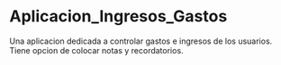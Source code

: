 # Aplicacion_Ingresos_Gastos
Una aplicacion dedicada a controlar gastos e ingresos de los usuarios. Tiene opcion de colocar notas y recordatorios. 
